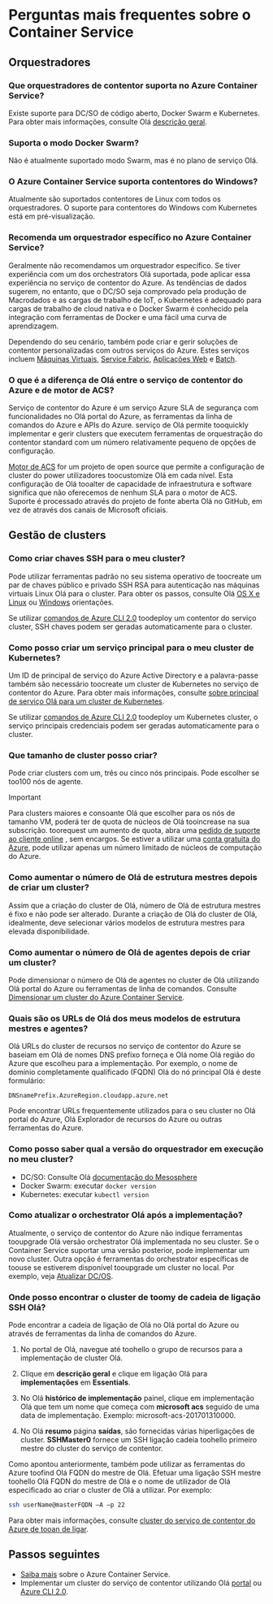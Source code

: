 # <a name="container-service-frequently-asked-questions"></a>Perguntas mais frequentes sobre o Container Service

## <a name="orchestrators"></a>Orquestradores

### <a name="which-container-orchestrators-do-you-support-on-azure-container-service"></a>Que orquestradores de contentor suporta no Azure Container Service? 

Existe suporte para DC/SO de código aberto, Docker Swarm e Kubernetes. Para obter mais informações, consulte Olá [descrição geral](../articles/container-service/kubernetes/container-service-intro-kubernetes.md).
 
### <a name="do-you-support-docker-swarm-mode"></a>Suporta o modo Docker Swarm? 

Não é atualmente suportado modo Swarm, mas é no plano de serviço Olá. 

### <a name="does-azure-container-service-support-windows-containers"></a>O Azure Container Service suporta contentores do Windows?  

Atualmente são suportados contentores de Linux com todos os orquestradores. O suporte para contentores do Windows com Kubernetes está em pré-visualização.

### <a name="do-you-recommend-a-specific-orchestrator-in-azure-container-service"></a>Recomenda um orquestrador específico no Azure Container Service? 
Geralmente não recomendamos um orquestrador específico. Se tiver experiência com um dos orchestrators Olá suportada, pode aplicar essa experiência no serviço de contentor do Azure. As tendências de dados sugerem, no entanto, que o DC/SO seja comprovado pela produção de Macrodados e as cargas de trabalho de IoT, o Kubernetes é adequado para cargas de trabalho de cloud nativa e o Docker Swarm é conhecido pela integração com ferramentas de Docker e uma fácil uma curva de aprendizagem.

Dependendo do seu cenário, também pode criar e gerir soluções de contentor personalizadas com outros serviços do Azure. Estes serviços incluem [Máquinas Virtuais](../articles/virtual-machines/linux/overview.md), [Service Fabric](../articles/service-fabric/service-fabric-overview.md), [Aplicações Web](../articles/app-service-web/app-service-web-overview.md) e [Batch](../articles/batch/batch-technical-overview.md).  

### <a name="what-is-hello-difference-between-azure-container-service-and-acs-engine"></a>O que é a diferença de Olá entre o serviço de contentor do Azure e de motor de ACS? 
Serviço de contentor do Azure é um serviço Azure SLA de segurança com funcionalidades no Olá portal do Azure, as ferramentas da linha de comandos do Azure e APIs do Azure. serviço de Olá permite tooquickly implementar e gerir clusters que executem ferramentas de orquestração do contentor standard com um número relativamente pequeno de opções de configuração. 

[Motor de ACS](http://github.com/Azure/acs-engine) for um projeto de open source que permite a configuração de cluster do power utilizadores toocustomize Olá em cada nível. Esta configuração de Olá tooalter de capacidade de infraestrutura e software significa que não oferecemos de nenhum SLA para o motor de ACS. Suporte é processado através do projeto de fonte aberta Olá no GitHub, em vez de através dos canais de Microsoft oficiais. 

## <a name="cluster-management"></a>Gestão de clusters

### <a name="how-do-i-create-ssh-keys-for-my-cluster"></a>Como criar chaves SSH para o meu cluster?

Pode utilizar ferramentas padrão no seu sistema operativo de toocreate um par de chaves público e privado SSH RSA para autenticação nas máquinas virtuais Linux Olá para o cluster. Para obter os passos, consulte Olá [OS X e Linux](../articles/virtual-machines/linux/mac-create-ssh-keys.md) ou [Windows](../articles/virtual-machines/linux/ssh-from-windows.md) orientações. 

Se utilizar [comandos de Azure CLI 2.0](../articles/container-service/dcos-swarm/container-service-create-acs-cluster-cli.md) toodeploy um contentor do serviço cluster, SSH chaves podem ser geradas automaticamente para o cluster.

### <a name="how-do-i-create-a-service-principal-for-my-kubernetes-cluster"></a>Como posso criar um serviço principal para o meu cluster de Kubernetes?

Um ID de principal de serviço do Azure Active Directory e a palavra-passe também são necessário toocreate um cluster de Kubernetes no serviço de contentor do Azure. Para obter mais informações, consulte [sobre principal de serviço Olá para um cluster de Kubernetes](../articles/container-service/kubernetes/container-service-kubernetes-service-principal.md).

Se utilizar [comandos de Azure CLI 2.0](../articles/container-service/dcos-swarm/container-service-create-acs-cluster-cli.md) toodeploy um Kubernetes cluster, o serviço principais credenciais podem ser geradas automaticamente para o cluster.

### <a name="how-large-a-cluster-can-i-create"></a>Que tamanho de cluster posso criar?
Pode criar clusters com um, três ou cinco nós principais. Pode escolher se too100 nós de agente.

> [!IMPORTANT]
> Para clusters maiores e consoante Olá que escolher para os nós de tamanho VM, poderá ter de quota de núcleos de Olá tooincrease na sua subscrição. toorequest um aumento de quota, abra uma [pedido de suporte ao cliente online](../articles/azure-supportability/how-to-create-azure-support-request.md) , sem encargos. Se estiver a utilizar uma [conta gratuita do Azure](https://azure.microsoft.com/free/), pode utilizar apenas um número limitado de núcleos de computação do Azure.
> 

### <a name="how-do-i-increase-hello-number-of-masters-after-a-cluster-is-created"></a>Como aumentar o número de Olá de estrutura mestres depois de criar um cluster? 
Assim que a criação do cluster de Olá, número de Olá de estrutura mestres é fixo e não pode ser alterado. Durante a criação de Olá do cluster de Olá, idealmente, deve selecionar vários modelos de estrutura mestres para elevada disponibilidade.

### <a name="how-do-i-increase-hello-number-of-agents-after-a-cluster-is-created"></a>Como aumentar o número de Olá de agentes depois de criar um cluster? 
Pode dimensionar o número de Olá de agentes no cluster de Olá utilizando Olá portal do Azure ou ferramentas de linha de comandos. Consulte [Dimensionar um cluster do Azure Container Service](../articles/container-service/kubernetes/container-service-scale.md).

### <a name="what-are-hello-urls-of-my-masters-and-agents"></a>Quais são os URLs de Olá dos meus modelos de estrutura mestres e agentes? 
Olá URLs do cluster de recursos no serviço de contentor do Azure se baseiam em Olá de nomes DNS prefixo forneça e Olá nome Olá região do Azure que escolheu para a implementação. Por exemplo, o nome de domínio completamente qualificado (FQDN) Olá do nó principal Olá é deste formulário:

``` 
DNSnamePrefix.AzureRegion.cloudapp.azure.net
```

Pode encontrar URLs frequentemente utilizados para o seu cluster no Olá portal do Azure, Olá Explorador de recursos do Azure ou outras ferramentas do Azure.

### <a name="how-do-i-tell-which-orchestrator-version-is-running-in-my-cluster"></a>Como posso saber qual a versão do orquestrador em execução no meu cluster?

* DC/SO: Consulte Olá [documentação do Mesosphere](https://support.mesosphere.com/hc/en-us/articles/207719793-How-to-get-the-DCOS-version-from-the-command-line-)
* Docker Swarm: executar `docker version`
* Kubernetes: executar `kubectl version`

### <a name="how-do-i-upgrade-hello-orchestrator-after-deployment"></a>Como atualizar o orchestrator Olá após a implementação?

Atualmente, o serviço de contentor do Azure não indique ferramentas tooupgrade Olá versão orchestrator Olá implementada no seu cluster. Se o Container Service suportar uma versão posterior, pode implementar um novo cluster. Outra opção é ferramentas do orchestrator específicas de toouse se estiverem disponível tooupgrade um cluster no local. Por exemplo, veja [Atualizar DC/OS](https://dcos.io/docs/1.8/administration/upgrading/).
 
### <a name="where-do-i-find-hello-ssh-connection-string-toomy-cluster"></a>Onde posso encontrar o cluster de toomy de cadeia de ligação SSH Olá?

Pode encontrar a cadeia de ligação de Olá no Olá portal do Azure ou através de ferramentas da linha de comandos do Azure. 

1. No portal de Olá, navegue até toohello o grupo de recursos para a implementação de cluster Olá.  

2. Clique em **descrição geral** e clique em ligação Olá para **implementações** em **Essentials**. 

3. No Olá **histórico de implementação** painel, clique em implementação Olá que tem um nome que começa com **microsoft acs** seguido de uma data de implementação. Exemplo: microsoft-acs-201701310000.  

4. No Olá **resumo** página **saídas**, são fornecidas várias hiperligações de cluster. **SSHMaster0** fornece um SSH ligação cadeia toohello primeiro mestre do cluster do serviço de contentor. 

Como apontou anteriormente, também pode utilizar as ferramentas do Azure toofind Olá FQDN do mestre de Olá. Efetuar uma ligação SSH mestre toohello Olá FQDN do mestre de Olá e o nome de utilizador de Olá especificado ao criar o cluster de Olá a utilizar. Por exemplo:

```bash
ssh userName@masterFQDN –A –p 22 
```

Para obter mais informações, consulte [cluster do serviço de contentor do Azure de tooan de ligar](../articles/container-service/kubernetes/container-service-connect.md).

## <a name="next-steps"></a>Passos seguintes

* [Saiba mais](../articles/container-service/kubernetes/container-service-intro-kubernetes.md) sobre o Azure Container Service.
* Implementar um cluster do serviço de contentor utilizando Olá [portal](../articles/container-service/dcos-swarm/container-service-deployment.md) ou [Azure CLI 2.0](../articles/container-service/dcos-swarm/container-service-create-acs-cluster-cli.md).
